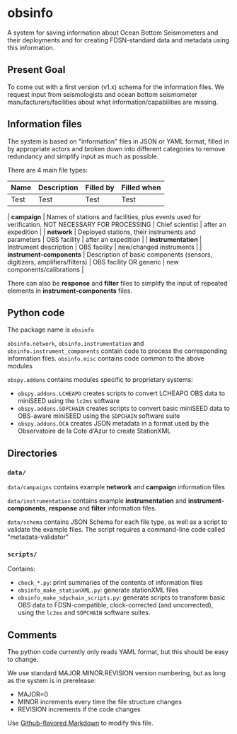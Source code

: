 # obsinfo
A system for saving information about Ocean Bottom Seismometers and their deployments and for creating FDSN-standard data and metadata using this information.

## Present Goal
To come out with a first version (v1.x) schema for the information files.  We request input from seismologists and ocean bottom seismometer manufacturers/facilities about what information/capabilities are missing.

## Information files
The system is based on "information" files in JSON or YAML format, filled in by appropriate actors and broken down into different categories to remove redundancy and simplify input as much as possible.

There are 4 main file types:

| Name | Description | Filled by | Filled when |
| ---- | ----------- | --------- | ----------- |
| Test |    Test     |    Test   |    Test     |

| **campaign** | Names of stations and facilities, plus events used for verification.  NOT NECESSARY FOR PROCESSING | Chief scientist | after an expedition |
| **network** |  Deployed stations, their instruments and parameters | OBS facility | after an expedition |
| **instrumentation** | Instrument description | OBS facility | new/changed instruments |
| **instrument-components** | Description of basic components (sensors, digitizers, amplifiers/filters) | OBS facility OR generic | new components/calibrations |

There can also be **response** and **filter** files to simplify the input of repeated elements in **instrument-components** files.

## Python code

The package name is `obsinfo`

`obsinfo.network`, `obsinfo.instrumentation` and `obsinfo.instrument_components` contain code to process the corresponding information files. `obsinfo.misc` contains code common to the above modules

`obspy.addons` contains modules specific to proprietary systems:

  - `obspy.addons.LCHEAPO` creates scripts to convert LCHEAPO OBS data to miniSEED using the `lc2ms` software
  - `obspy.addons.SDPCHAIN` creates scripts to convert basic miniSEED data to OBS-aware miniSEED using the `SDPCHAIN` software suite
  - `obspy.addons.OCA` creates JSON metadata in a format used by the Observatoire de la Cote d'Azur to create StationXML

## Directories

### `data/`
`data/campaigns` contains example **network** and **campaign** information files

`data/instrumentation` contains example **instrumentation** and **instrument-components**, **response** and **filter** information files.

`data/schema` contains JSON Schema for each file type, as well as a script to validate the example files.  The script requires a command-line code called "metadata-validator"

### `scripts/`
Contains:

 - `check_*.py`: print summaries of the contents of information files
 - `obsinfo_make_stationXML.py`: generate stationXML files
 - `obsinfo_make_sdpchain_scripts.py`: generate scripts to transform basic OBS data to FDSN-compatible, clock-corrected (and uncorrected), using the `lc2ms` and `SDPCHAIN` software suites.

## Comments
The python code currently only reads YAML format, but this should be easy to change.

We use standard MAJOR.MINOR.REVISION version numbering, but as long as the system is in prerelease:

* MAJOR=0
* MINOR increments every time the file structure changes
* REVISION increments if the code changes

Use [Github-flavored Markdown](https://guides.github.com/features/mastering-markdown/)
to modify this file.
